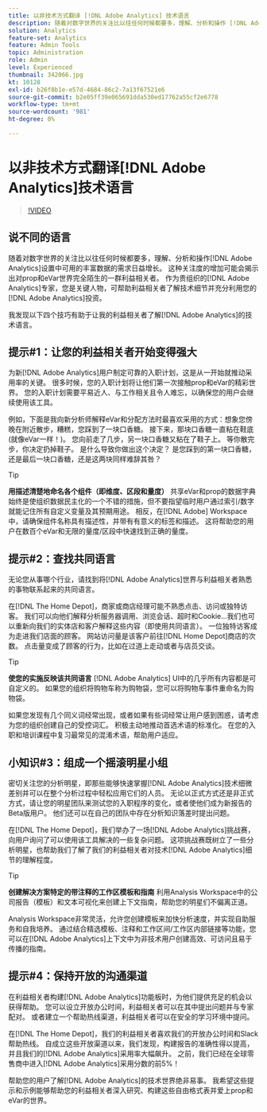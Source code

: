 ```yaml
---
title: 以非技术方式翻译 [!DNL Adobe Analytics] 技术语言
description: 随着对数字世界的关注比以往任何时候都要多，理解、分析和操作 [!DNL Adobe Analytics] 设置中可用的丰富数据的需求日益增长。 这种关注度的增加可能会揭示出对prop和eVar世界完全陌生的一群利益相关者。 作为您组织的 [!DNL Adobe Analytics] 专家，您是关键人物，可帮助您的利益相关者了解技术细节并充分利用您的 [!DNL Adobe Analytics] 投资。
solution: Analytics
feature-set: Analytics
feature: Admin Tools
topic: Administration
role: Admin
level: Experienced
thumbnail: 342066.jpg
kt: 10128
exl-id: b26f8b1e-e57d-4684-86c2-7a13f67521e6
source-git-commit: b2e05ff39e065691dda530ed17762a55cf2e6778
workflow-type: tm+mt
source-wordcount: '981'
ht-degree: 0%

---
```


# 以非技术方式翻译[!DNL Adobe Analytics]技术语言

>[!VIDEO](https://video.tv.adobe.com/v/342066/?quality=12&learn=on)

## 说不同的语言

随着对数字世界的关注比以往任何时候都要多，理解、分析和操作[!DNL Adobe Analytics]设置中可用的丰富数据的需求日益增长。 这种关注度的增加可能会揭示出对prop和eVar世界完全陌生的一群利益相关者。 作为贵组织的[!DNL Adobe Analytics]专家，您是关键人物，可帮助利益相关者了解技术细节并充分利用您的[!DNL Adobe Analytics]投资。

我发现以下四个技巧有助于让我的利益相关者了解[!DNL Adobe Analytics]的技术语言。

## 提示#1：让您的利益相关者开始变得强大

为新[!DNL Adobe Analytics]用户制定可靠的入职计划，这是从一开始就推动采用率的关键。 很多时候，您的入职计划将让他们第一次接触prop和eVar的精彩世界。 您的入职计划需要平易近人、与工作相关且令人难忘，以确保您的用户会继续使用该工具。

例如，下面是我向新分析师解释eVar和分配方法时最喜欢采用的方式：想象您傍晚在附近散步，糟糕，您踩到了一块口香糖。 接下来，那块口香糖一直粘在鞋底(就像eVar一样！)。 您向前走了几步，另一块口香糖又粘在了鞋子上。 等你散完步，你决定扔掉鞋子。 是什么导致你做出这个决定？ 是您踩到的第一块口香糖，还是最后一块口香糖，还是这两块同样难辞其咎？

>[!TIP]
>
>**用描述清楚地命名各个组件（即维度、区段和量度）**
>共享eVar和prop的数据字典始终是使组织数据民主化的一个不错的措施，但不要指望临时用户通过索引/数字就能记住所有自定义变量及其预期用途。 相反，在[!DNL Adobe] Workspace中，请确保组件名称具有描述性，并带有有意义的标签和描述。 这将帮助您的用户在数百个eVar和无限的量度/区段中快速找到正确的量度。

## 提示#2：查找共同语言

无论您从事哪个行业，请找到将[!DNL Adobe Analytics]世界与利益相关者熟悉的事物联系起来的共同语言。

在[!DNL The Home Depot]，商家或商店经理可能不熟悉点击、访问或独特访客。 我们可以向他们解释分析服务器调用、浏览会话、超时和Cookie...我们也可以重新向我们的实体店和客户解释这些内容（即使用共同语言）。 一位独特访客成为走进我们店面的顾客。 网站访问量是该客户前往[!DNL Home Depot]商店的次数。 点击量变成了顾客的行为，比如在过道上走动或者与店员交谈。

>[!TIP]
>
>**使您的实施反映该共同语言**
>[!DNL Adobe Analytics] UI中的几乎所有内容都是可自定义的。 如果您的组织将购物车称为购物袋，您可以将购物车事件重命名为购物袋。
>
>如果您发现有几个同义词经常出现，或者如果有些词经常让用户感到困惑，请考虑为您的组织创建自己的受控词汇。 积极主动地推动首选术语的标准化。 在您的入职和培训课程中复习最常见的混淆术语，帮助用户适应。

## 小知识#3：组成一个摇滚明星小组

密切关注您的分析明星，即那些能够快速掌握[!DNL Adobe Analytics]技术细微差别并可以在整个分析过程中轻松应用它们的人员。 无论以正式方式还是非正式方式，请让您的明星团队来测试您的入职程序的变化，或者使他们成为新报告的Beta版用户。 他们还可以在自己的团队中存在分析知识落差时提出问题。

在[!DNL The Home Depot]，我们举办了一场[!DNL Adobe Analytics]挑战赛，向用户询问了可以使用该工具解决的一些复杂问题。 这项挑战赛既树立了一些分析明星，也帮助我们了解了我们的利益相关者对技术[!DNL Adobe Analytics]细节的理解程度。

>[!TIP]
>
>**创建解决方案特定的带注释的工作区模板和指南**
>利用Analysis Workspace中的公司报告（模板）和文本可视化来创建上下文指南，帮助您的明星们不偏离正道。
>
>Analysis Workspace非常灵活，允许您创建模板来加快分析速度，并实现自助服务和自我培养。 通过结合精选模板、注释和工作区间/工作区内部链接等功能，您可以在[!DNL Adobe Analytics]上下文中为非技术用户创建高效、可访问且易于传播的指南。

## 提示#4：保持开放的沟通渠道

在利益相关者构建[!DNL Adobe Analytics]功能板时，为他们提供充足的机会以获得帮助。 您可以设立开放办公时间，利益相关者可以在其中提出问题并与专家配对。 或者建立一个帮助热线渠道，利益相关者可以在安全的学习环境中提问。

在[!DNL The Home Depot]，我们的利益相关者喜欢我们的开放办公时间和Slack帮助热线。 自成立这些开放渠道以来，我们发现，构建报告的准确性得以提高，并且我们的[!DNL Adobe Analytics]采用率大幅飙升。 之前，我们已经在全球零售商中进入[!DNL Adobe Analytics]采用分数的前5%！

帮助您的用户了解[!DNL Adobe Analytics]的技术世界绝非易事。 我希望这些提示和示例能够帮助您的利益相关者深入研究、构建这些自由格式表并爱上prop和eVar的世界。
